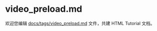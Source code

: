 video_preload.md
===

欢迎您编辑 <a target="__blank" href="https://github.com/jaywcjlove/html-tutorial/blob/master/docs/tags/video_preload.md">docs/tags/video_preload.md</a> 文件，共建 HTML Tutorial 文档。